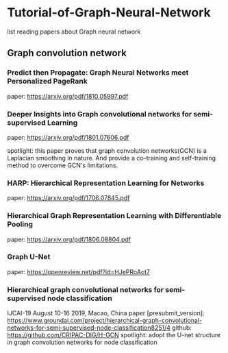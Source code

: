 # Tutorial-of-Graph-Neural-Network
list reading papers about Graph neural network


## Graph convolution network
### Predict then Propagate: Graph Neural Networks meet Personalized PageRank
paper: https://arxiv.org/pdf/1810.05997.pdf


### Deeper Insights into Graph convolutional networks for semi-supervised Learning
paper: https://arxiv.org/pdf/1801.07606.pdf

spotlight: this paper proves that graph convolution networks(GCN) is a Laplacian smoothing in nature. And provide a co-training and self-training method to overcome GCN's limitations.  


### HARP: Hierarchical Representation Learning for Networks
paper: https://arxiv.org/pdf/1706.07845.pdf


### Hierarchical Graph Representation Learning with Differentiable Pooling
paper: https://arxiv.org/pdf/1806.08804.pdf


### Graph U-Net 
paper: https://openreview.net/pdf?id=HJePRoAct7


### Hierarchical graph convolutional networks for semi-supervised node classification
IJCAI-19 August 10-16 2019, Macao, China 
paper [presubmit_version]: https://www.groundai.com/project/hierarchical-graph-convolutional-networks-for-semi-supervised-node-classification8251/4
github: https://github.com/CRIPAC-DIG/H-GCN
spotlight: adopt the U-net structure in graph convolution networks for node classification 
